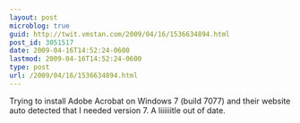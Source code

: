```yaml
---
layout: post
microblog: true
guid: http://twit.vmstan.com/2009/04/16/1536634894.html
post_id: 3051517
date: 2009-04-16T14:52:24-0600
lastmod: 2009-04-16T14:52:24-0600
type: post
url: /2009/04/16/1536634894.html
---
```

Trying to install Adobe Acrobat on Windows 7 (build 7077) and their website auto detected that I needed version 7. A liiiiiitle out of date.
